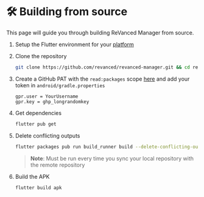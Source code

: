 # 🛠️ Building from source

This page will guide you through building ReVanced Manager from source.

1. Setup the Flutter environment for your [platform](https://docs.flutter.dev/get-started/install)

2. Clone the repository

   ```sh
   git clone https://github.com/revanced/revanced-manager.git && cd revanced-manager
   ```

3. Create a GitHub PAT with the `read:packages` scope [here](https://github.com/settings/tokens/new?scopes=read:packages&description=ReVanced) and add your token in `android/gradle.properties`

   ```properties
   gpr.user = YourUsername
   gpr.key = ghp_longrandomkey
   ```

4. Get dependencies

   ```sh
   flutter pub get
   ```

5. Delete conflicting outputs

   ```sh
   flutter packages pub run build_runner build --delete-conflicting-outputs
   ```

   > **Note**: Must be run every time you sync your local repository with the remote repository

6. Build the APK

   ```sh
   flutter build apk
   ```
